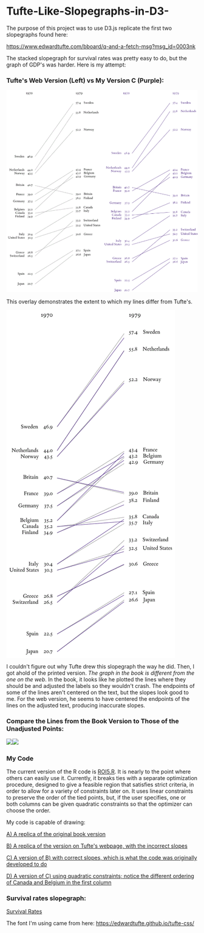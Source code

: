 # Tufte-Like-Slopegraphs-in-D3-

The purpose of this project was to use D3.js replicate the first two slopegraphs found here:

https://www.edwardtufte.com/bboard/q-and-a-fetch-msg?msg_id=0003nk

The stacked slopegraph for survival rates was pretty easy to do, but the graph of GDP's was harder. Here is my attempt:

### Tufte's Web Version (Left) vs My Version C (Purple):

![alt text](https://github.com/ZRVc/Tufte-Like-Slopegraphs-in-D3-/blob/master/images/TufteVsMineSBS.png "Side-by-side")


This overlay demonstrates the extent to which my lines differ from Tufte's.

<img align="middle" src="https://github.com/ZRVc/Tufte-Like-Slopegraphs-in-D3-/blob/master/images/TufteVsMineOverlay.png">

I couldn't figure out why Tufte drew this slopegraph the way he did. Then, I got ahold of the printed version. <i>The graph in the book is different from the one on the web</i>. In the book, it looks like he plotted the lines where they should be and adjusted the labels so they wouldn't crash. The endpoints of some of the lines aren't centered on the text, but the slopes look good to me. For the web version, he seems to have centered the endpoints of the lines on the adjusted text, producing inaccurate slopes.

### Compare the Lines from the Book Version to Those of the Unadjusted Points:
<img src="https://zrvc.github.io/Tufte-Like-Slopegraphs-in-D3-/TufteBookVersion2.jpg"><img src="https://zrvc.github.io/Tufte-Like-Slopegraphs-in-D3-/TufteCrash2.png">

### My Code

The current version of the R code is [ROI5.R](https://github.com/ZRVc/Tufte-Like-Slopegraphs-in-D3-/blob/master/ROI5.R).  It is nearly to the point where others can easily use it.  Currently, it breaks ties with a separate optimization procedure, designed to give a feasible region that satisfies strict criteria, in order to allow for a variety of constraints later on.  It uses linear constraints to preserve the order of the tied points, but, if the user specifies, one or both columns can be given quadratic constraints so that the optimizer can choose the order.

My code is capable of drawing:

[A) A replica of the original book version](https://zrvc.github.io/Tufte-Like-Slopegraphs-in-D3-/TufteCorrect.html)

[B) A replica of the version on Tufte's webpage, with the incorrect slopes](https://zrvc.github.io/Tufte-Like-Slopegraphs-in-D3-/TufteIncorrect.html)

[C) A version of B) with correct slopes, which is what the code was originally developed to do](https://zrvc.github.io/Tufte-Like-Slopegraphs-in-D3-/TufteNewCorrect.html)

[D) A version of C) using quadratic constraints; notice the different ordering of Canada and Belgium in the first column](https://zrvc.github.io/Tufte-Like-Slopegraphs-in-D3-/TufteQuadratic124.html)

### Survival rates slopegraph:

[Survival Rates](https://zrvc.github.io/Tufte-Like-Slopegraphs-in-D3-/TufteGillSansStyle.html)

The font I'm using came from here:
https://edwardtufte.github.io/tufte-css/
